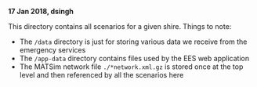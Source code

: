 **17 Jan 2018, dsingh**

This directory contains all scenarios for a given shire. Things to note:
* The `/data` directory is just for storing various data we receive from the emergency services
* The `/app-data` directory contains files used by the EES web application
* The MATSim network file `./*network.xml.gz` is stored
once at the top level and then referenced by all the scenarios here
